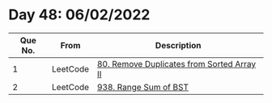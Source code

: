 # Day 48: 06/02/2022

| Que No. | From | Description |
| --- | --- | --- |
| 1 | LeetCode | [80. Remove Duplicates from Sorted Array II](https://leetcode.com/problems/remove-duplicates-from-sorted-array-ii/) |
| 2 | LeetCode | [938. Range Sum of BST](https://leetcode.com/problems/range-sum-of-bst/) |
